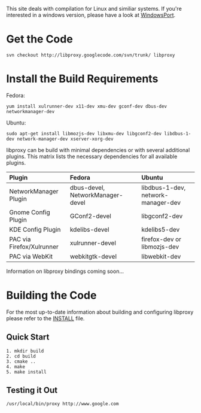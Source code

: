 This site deals with compilation for Linux and similiar systems. If you're interested in a windows version, please have a look at [WindowsPort](WindowsPort.md).

# Get the Code #
```
svn checkout http://libproxy.googlecode.com/svn/trunk/ libproxy
```

# Install the Build Requirements #
Fedora:
```
yum install xulrunner-dev x11-dev xmu-dev gconf-dev dbus-dev networkmanager-dev
```

Ubuntu:
```
sudo apt-get install libmozjs-dev libxmu-dev libgconf2-dev libdbus-1-dev network-manager-dev xserver-xorg-dev
```


libproxy can be build with minimal dependencies or with several additional plugins. This matrix lists the necessary dependencies for all available plugins.

| Plugin | Fedora | Ubuntu |
|:-------|:-------|:-------|
| NetworkManager Plugin| dbus-devel, NetworkManager-devel | libdbus-1-dev, network-manager-dev |
| Gnome Config Plugin | GConf2-devel | libgconf2-dev |
| KDE Config Plugin | kdelibs-devel | kdelibs5-dev |
| PAC via Firefox/Xulrunner | xulrunner-devel | firefox-dev or libmozjs-dev |
| PAC via WebKit | webkitgtk-devel | libwebkit-dev |

Information on libproxy bindings coming soon...


# Building the Code #

For the most up-to-date information about building and configuring libproxy please refer to the [INSTALL](http://code.google.com/p/libproxy/source/browse/trunk/INSTALL) file.

## Quick Start ##
```
1. mkdir build
2. cd build
3. cmake ..
4. make
5. make install
```

## Testing it Out ##
```
/usr/local/bin/proxy http://www.google.com
```
